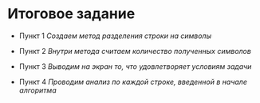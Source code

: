 # Итоговое задание

* Пункт 1
_Создаем метод разделения строки на символы_

* Пункт 2
_Внутри метода считаем количество полученных символов_

* Пункт 3
_Выводим на экран то, что удовлетворяет условиям задачи_

* Пункт 4
_Проводим анализ по каждой строке, введенной в начале алгоритма_
